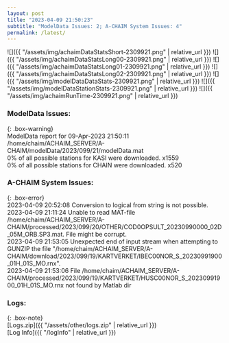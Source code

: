 ```yaml
---
layout: post
title: "2023-04-09 21:50:23"
subtitle: "ModelData Issues: 2; A-CHAIM System Issues: 4"
permalink: /latest/
---
```


![]({{ "/assets/img/achaimDataStatsShort-2309921.png" | relative_url }})
![]({{ "/assets/img/achaimDataStatsLong00-2309921.png" | relative_url }})
![]({{ "/assets/img/achaimDataStatsLong01-2309921.png" | relative_url }})
![]({{ "/assets/img/achaimDataStatsLong02-2309921.png" | relative_url }})
![]({{ "/assets/img/modelDataDataStats-2309921.png" | relative_url }})
![]({{ "/assets/img/modelDataStationStats-2309921.png" | relative_url }})
![]({{ "/assets/img/achaimRunTime-2309921.png" | relative_url }})


### ModelData Issues:  
  
{: .box-warning}  
 ModelData report for 09-Apr-2023 21:50:11   
 /home/chaim/ACHAIM_SERVER/A-CHAIM/modelData/2023/099/21/modelData.mat   
 0% of all possible stations for KASI were downloaded. x1559   
 0% of all possible stations for CHAIN were downloaded. x520   
  
### A-CHAIM System Issues:  
  
{: .box-error}  
2023-04-09 20:52:08 Conversion to logical from string is not possible.  
2023-04-09 21:11:24 Unable to read MAT-file /home/chaim/ACHAIM_SERVER/A-CHAIM/processed/2023/099/20/OTHER/COD0OPSULT_20230990000_02D_05M_ORB.SP3.mat. File might be corrupt.  
2023-04-09 21:53:05 Unexpected end of input stream when attempting to GUNZIP the file "/home/chaim/ACHAIM_SERVER/A-CHAIM/download/2023/099/19/KARTVERKET/IBEC00NOR_S_20230991900_01H_01S_MO.rnx".  
2023-04-09 21:53:06 File /home/chaim/ACHAIM_SERVER/A-CHAIM/processed/2023/099/19/KARTVERKET/HUSC00NOR_S_20230991900_01H_01S_MO.rnx not found by Matlab dir  

### Logs:  
  
{: .box-note}  
[Logs.zip]({{ "/assets/other/logs.zip" | relative_url }})  
[Log Info]({{ "/logInfo" | relative_url }})  
